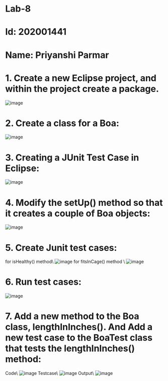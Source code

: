 # Lab-8
# Id: 202001441
# Name: Priyanshi Parmar
# 1. Create a new Eclipse project, and within the project create a package.
![image](https://user-images.githubusercontent.com/75667552/233600053-2a9ab870-f3cc-4e0f-b106-b99863d17508.png)
# 2. Create a class for a Boa:
![image](https://user-images.githubusercontent.com/75667552/233600295-74fb35b0-638a-424b-b649-40674ac66f58.png)
# 3. Creating a JUnit Test Case in Eclipse:
![image](https://user-images.githubusercontent.com/75667552/233601045-71d0ff42-e684-498b-8011-fe6e30be0415.png)
# 4. Modify the setUp() method so that it creates a couple of Boa objects:
![image](https://user-images.githubusercontent.com/75667552/233601281-c002c665-f84a-4c27-9b79-fc39c22a7c3f.png)
# 5. Create Junit test cases:
for isHealthy() method\\
![image](https://user-images.githubusercontent.com/75667552/233601462-4a03951f-2a10-4a87-a0a7-94643c6a5aaf.png)
for fitsInCage() method \\
![image](https://user-images.githubusercontent.com/75667552/233601570-4f052f18-a3b3-4d27-89ff-d3b2d5cbcf36.png)
# 6. Run test cases:
![image](https://user-images.githubusercontent.com/75667552/233601707-9e79459e-bc78-4f26-8180-0255f0df13bc.png)
# 7. Add a new method to the Boa class, lengthInInches(). And Add a new test case to the BoaTest class that tests the lengthInInches() method:
Code\\
![image](https://user-images.githubusercontent.com/75667552/233601957-2c20ed17-7560-425e-8322-c332f54990d3.png)
Testcase\\
![image](https://user-images.githubusercontent.com/75667552/233602018-f68ca125-06f0-4eb0-a1e2-39be4994ccd3.png)
Output\\
![image](https://user-images.githubusercontent.com/75667552/233602094-8b2cf199-3900-4a87-a27f-3e9edec0f066.png)
